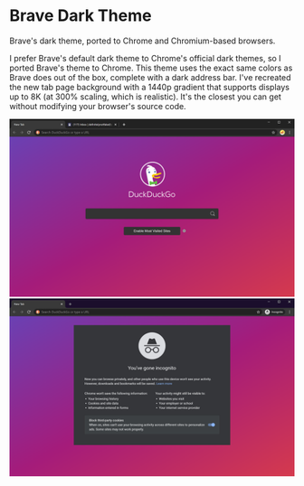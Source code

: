 # Brave Dark Theme

Brave's dark theme, ported to Chrome and Chromium-based browsers.

I prefer Brave's default dark theme to Chrome's official dark themes, so I
ported Brave's theme to Chrome. This theme uses the exact same colors as Brave
does out of the box, complete with a dark address bar. I've recreated the new
tab page background with a 1440p gradient that supports displays up to 8K (at
300% scaling, which is realistic). It's the closest you can get without
modifying your browser's source code.

![](store-images/screenshot_standard.png)
![](store-images/screenshot_incognito.png)
